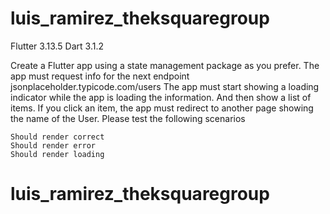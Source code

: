 # luis_ramirez_theksquaregroup
Flutter 3.13.5
Dart 3.1.2

Create a Flutter app using a state management package as you prefer. The app must request info for the next endpoint jsonplaceholder.typicode.com/users
The app must start showing a loading indicator while the app is loading the information. And then show a list of items. If you click an item, the app must redirect to another page showing the name of the User. Please test the following scenarios

    Should render correct
    Should render error
    Should render loading

# luis_ramirez_theksquaregroup
